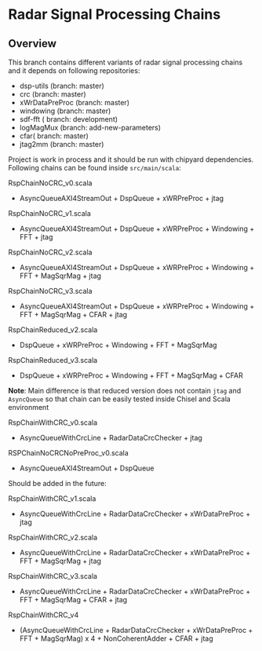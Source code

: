 
Radar Signal Processing Chains
=======================================================

## Overview

This branch contains different variants of radar signal processing chains and it depends on following repositories:
 * dsp-utils (branch: master)
* crc (branch: master)
* xWrDataPreProc  (branch: master)
* windowing (branch: master)
* sdf-fft ( branch: development)
* logMagMux (branch: add-new-parameters)
* cfar( branch: master)
* jtag2mm (branch: master)

Project is work in process and it should be run with chipyard dependencies. Following chains can be found inside `src/main/scala`:

RspChainNoCRC_v0.scala

* AsyncQueueAXI4StreamOut + DspQueue + xWRPreProc + jtag

RspChainNoCRC_v1.scala

- AsyncQueueAXI4StreamOut + DspQueue + xWRPreProc + Windowing + FFT + jtag

RspChainNoCRC_v2.scala

* AsyncQueueAXI4StreamOut + DspQueue + xWRPreProc + Windowing + FFT + MagSqrMag +  jtag

RspChainNoCRC_v3.scala
* AsyncQueueAXI4StreamOut + DspQueue + xWRPreProc + Windowing + FFT + MagSqrMag + CFAR + jtag

RspChainReduced_v2.scala
* DspQueue + xWRPreProc + Windowing + FFT + MagSqrMag

RspChainReduced_v3.scala
* DspQueue + xWRPreProc + Windowing + FFT + MagSqrMag + CFAR

**Note**: Main difference is that reduced version does not contain `jtag` and `AsyncQueue` so that chain can be easily tested inside Chisel and Scala environment

RspChainWithCRC_v0.scala

* AsyncQueueWithCrcLine + RadarDataCrcChecker + jtag

RSPChainNoCRCNoPreProc_v0.scala

* AsyncQueueAXI4StreamOut + DspQueue

Should be added in the future:

RspChainWithCRC_v1.scala

* AsyncQueueWithCrcLine + RadarDataCrcChecker + xWrDataPreProc + jtag

RspChainWithCRC_v2.scala

* AsyncQueueWithCrcLine + RadarDataCrcChecker + xWrDataPreProc + FFT + MagSqrMag + jtag

RspChainWithCRC_v3.scala

* AsyncQueueWithCrcLine + RadarDataCrcChecker + xWrDataPreProc + FFT + MagSqrMag + CFAR + jtag

RspChainWithCRC_v4

- (AsyncQueueWithCrcLine + RadarDataCrcChecker + xWrDataPreProc + FFT + MagSqrMag) x 4 + NonCoherentAdder + CFAR + jtag
